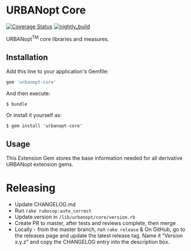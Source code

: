 # URBANopt Core

[![Coverage Status](https://coveralls.io/repos/github/urbanopt/urbanopt-core-gem/badge.svg?branch=develop)](https://coveralls.io/github/urbanopt/urbanopt-core-gem?branch=develop)
[![nightly_build](https://github.com/urbanopt/urbanopt-core-gem/actions/workflows/nightly_build.yml/badge.svg)](https://github.com/urbanopt/urbanopt-core-gem/actions/workflows/nightly_build.yml)

URBANopt<sup>TM</sup> core libraries and measures.

## Installation

Add this line to your application's Gemfile:

```ruby
gem 'urbanopt-core'
```

And then execute:

    $ bundle

Or install it yourself as:

    $ gem install 'urbanopt-core'

## Usage

This Extension Gem stores the base information needed for all derivative URBANopt extension gems.

# Releasing

* Update CHANGELOG.md
* Run `rake rubocop:auto_correct`
* Update version in `/lib/urbanopt/core/version.rb`
* Create PR to master, after tests and reviews complete, then merge
* Locally - from the master branch, run `rake release`
& On GitHub, go to the releases page and update the latest release tag. Name it “Version x.y.z” and copy the CHANGELOG entry into the description box.
